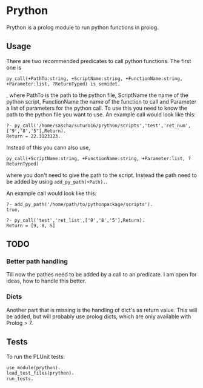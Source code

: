 # Prython

Prython is a prolog module to run python functions in prolog.

## Usage

There are two recommended predicates to call python functions. The first one is 

`py_call(+PathTo:string, +ScriptName:string, +FunctionName:string, +Parameter:list, ?ReturnTyped) is semidet.`

, where PathTo is the path to the python file, ScriptName the name of the python script, FunctionName the name of the function to call and Parameter a list of parameters for the python call. To use this you need to know the path to the python file you want to use. An example call would look like this:

```
?- py_call('/home/sascha/suturo16/prython/scripts','test','ret_num',['9','8','5'],Return).
Return = 22.3123123.
```

Instead of this you cann also use,

`py_call(+ScriptName:string, +FunctionName:string, +Parameter:list, ?ReturnTyped)`

where you don't need to give the path to the script. Instead the path need to be added by using `add_py_path(+Path).`.

An example call would look like this:

```
?- add_py_path('/home/path/to/pythonpackage/scripts').
true.

?- py_call('test','ret_list',['9','8','5'],Return).
Return = [9, 8, 5] 
```

## TODO

### Better path handling

Till now the pathes need to be added by a call to an predicate. I am open for ideas, how to handle this better.

### Dicts

Another part that is missing is the handling of dict's as return value. This will be added, but will probably use prolog dicts, which are only available with Prolog > 7.

## Tests

To run the PLUnit tests:

```prolog
use_module(prython).
load_test_files(prython).
run_tests.
```